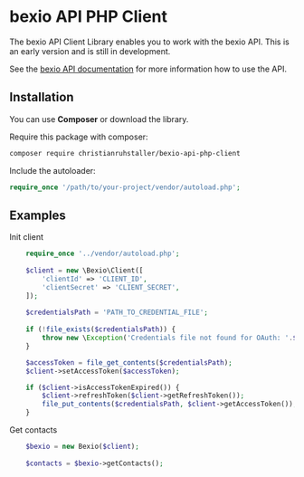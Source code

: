 # bexio API PHP Client

The bexio API Client Library enables you to work with the bexio API.
This is an early version and is still in development.

See the [bexio API documentation](https://docs.bexio.com) for more information how to use the API.

## Installation

You can use **Composer** or download the library.

Require this package with composer:

```sh
composer require christianruhstaller/bexio-api-php-client
```
Include the autoloader:

```php
require_once '/path/to/your-project/vendor/autoload.php';
```

## Examples

Init client 
```php
    require_once '../vendor/autoload.php';
    
    $client = new \Bexio\Client([
        'clientId' => 'CLIENT_ID',
        'clientSecret' => 'CLIENT_SECRET',
    ]);
    
    $credentialsPath = 'PATH_TO_CREDENTIAL_FILE';
    
    if (!file_exists($credentialsPath)) {
        throw new \Exception('Credentials file not found for OAuth: '.$credentialsPath);
    }

    $accessToken = file_get_contents($credentialsPath);
    $client->setAccessToken($accessToken);

    if ($client->isAccessTokenExpired()) {
        $client->refreshToken($client->getRefreshToken());
        file_put_contents($credentialsPath, $client->getAccessToken());
    }
```

Get contacts

```php
    $bexio = new Bexio($client);
    
    $contacts = $bexio->getContacts();
```